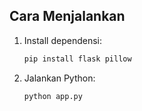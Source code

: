 ## Cara Menjalankan
1. Install dependensi:
   ```bash
   pip install flask pillow
2. Jalankan Python:
   ```bash
   python app.py
